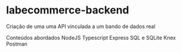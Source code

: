 # labecommerce-backend
Criação de uma uma API vinculada a um bando de dados real

Conteúdos abordados
NodeJS
Typescript
Express
SQL e SQLite
Knex
Postman